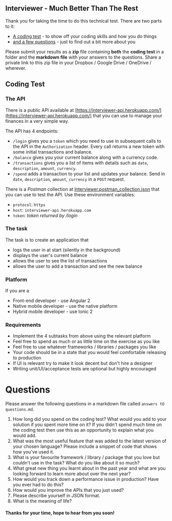 Interviewer - Much Better Than The Rest
---------------------------------------

Thank you for taking the time to do this technical test. There are two parts to it:

- [A coding test](#coding-test) - to show off your coding skills and how you do things
- [and a few questions](#questions) - just to find out a bit more about you

Please submit your results as a **zip** file containing **both** the **coding test** in a folder and the **markdown file** with your answers to the questions. Share a private link to this zip file in your Dropbox / Google Drive / OneDrive / wherever.

## Coding Test

### The API

There is a public API available at [https://interviewer-api.herokuapp.com/](https://interviewer-api.herokuapp.com/) that you can use to manage your finances in a very simple way.

The API has 4 endpoints:

- `/login` gives you a `token` which you need to use in subsequent calls to the API in the `Authorization` header. Every call returns a new token with some initial transactions and balance.
- `/balance` gives you your current balance along with a currency code.
- `/transactions` gives you a list of items with details such as `date`, `description`, `amount`, `currency`.
- `/spend` adds a transaction to your list and updates your balance. Send in `date`, `description`, `amount`, `currency` in a `POST` request.

There is a *Postman* collection at [Interviewer.postman_collection.json](https://github.com/zfoltin/interviewer/blob/master/Interviewer.postman_collection.json) that you can use to test the API. Use these environment variables:

- `protocol`: `https`
- `host`: `interviewer-api.herokuapp.com`
- `token`: *token returned by /login*

### The task

The task is to create an application that

- logs the user in at start (silently in the background)
- displays the user's current balance
- allows the user to see the list of transactions
- allows the user to add a transaction and see the new balance

### Platform

If you are a

- Front-end developer - use Angular 2
- Native mobile developer - use the native platform
- Hybrid mobile developer - use Ionic 2

### Requirements

- Implement the 4 subtasks from above using the relevant platform
- Feel free to spend as much or as little time on the exercise as you like
- Feel free to use whatever frameworks / libraries / packages you like
- Your code should be in a state that you would feel comfortable releasing to production
- If UI is relevant try to make it look decent but don't hire a designer
- Writing unit/UI/acceptance tests are optional but highly encouraged

# Questions

Please answer the following questions in a markdown file called `answers tO questions.md`.

1. How long did you spend on the coding test? What would you add to your solution if you spent more time on it? If you didn't spend much time on the coding test then use this as an opportunity to explain what you would add.
2. What was the most useful feature that was added to the latest version of your chosen language? Please include a snippet of code that shows how you've used it.
3. What is your favourite framework / library / package that you love but couldn't use in the task? What do you like about it so much?
4. What great new thing you learnt about in the past year and what are you looking forward to learn more about over the next year?
5. How would you track down a performance issue in production? Have you ever had to do this?
6. How would you improve the APIs that you just used?
7. Please describe yourself in JSON format.
8. What is the meaning of life?

#### Thanks for your time, hope to hear from you soon!
